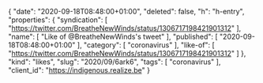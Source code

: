 {
  "date": "2020-09-18T08:48:00+01:00",
  "deleted": false,
  "h": "h-entry",
  "properties": {
    "syndication": [
      "https://twitter.com/BreatheNewWinds/status/1306717198421901312"
    ],
    "name": [
      "Like of @BreatheNewWinds's tweet"
    ],
    "published": [
      "2020-09-18T08:48:00+01:00"
    ],
    "category": [
      "coronavirus"
    ],
    "like-of": [
      "https://twitter.com/BreatheNewWinds/status/1306717198421901312"
    ]
  },
  "kind": "likes",
  "slug": "2020/09/6ark6",
  "tags": [
    "coronavirus"
  ],
  "client_id": "https://indigenous.realize.be"
}
